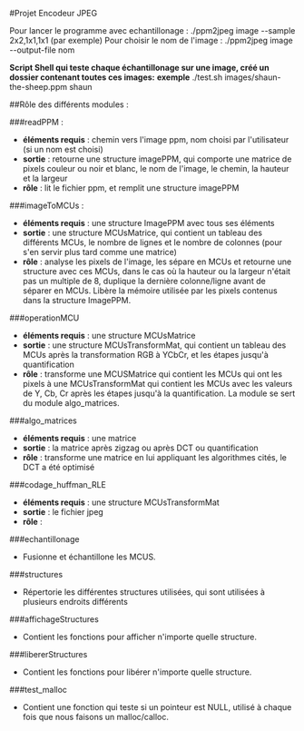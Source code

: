 #Projet Encodeur JPEG

Pour lancer le programme avec echantillonage : ./ppm2jpeg image --sample 2x2,1x1,1x1 (par exemple) 
Pour choisir le nom de l'image : ./ppm2jpeg image --output-file nom

**Script Shell qui teste chaque échantillonage sur une image, créé un dossier contenant toutes ces images:**
**exemple** ./test.sh images/shaun-the-sheep.ppm shaun

##Rôle des différents modules :

###readPPM : 
* **éléments requis** : chemin vers l'image ppm, nom choisi par l'utilisateur (si un nom est choisi)
* **sortie** : retourne une structure imagePPM, qui comporte une matrice de pixels couleur ou noir et blanc, le nom de l'image, le chemin, la hauteur et la largeur
* **rôle** : lit le fichier ppm, et remplit une structure imagePPM

###imageToMCUs : 
* **éléments requis** : une structure ImagePPM avec tous ses éléments 
* **sortie** : une structure MCUsMatrice, qui contient un tableau des différents MCUs, le nombre de lignes et le nombre de colonnes (pour s'en servir plus tard comme une matrice)
* **rôle** : analyse les pixels de l'image, les sépare en MCUs et retourne une structure avec ces MCUs, dans le cas où la hauteur ou la largeur n'était pas un multiple de 8, duplique la dernière colonne/ligne avant de séparer en MCUs. Libère la mémoire utilisée par les pixels contenus dans la structure ImagePPM.

###operationMCU
* **éléments requis** : une structure MCUsMatrice 
* **sortie** : une structure MCUsTransformMat, qui contient un tableau des MCUs après la transformation RGB à YCbCr, et les étapes jusqu'à quantification
* **rôle** : transforme une MCUSMatrice qui contient les MCUs qui ont les pixels à une MCUsTransformMat qui contient les MCUs avec les valeurs de Y, Cb, Cr après les étapes jusqu'à la quantification. La module se sert du module algo_matrices.

###algo_matrices
* **éléments requis** : une matrice 
* **sortie** : la matrice après zigzag ou après DCT ou quantification 
* **rôle** : transforme une matrice en lui appliquant les algorithmes cités, le DCT a été optimisé 

###codage_huffman_RLE
* **éléments requis** : une structure MCUsTransformMat
* **sortie** : le fichier jpeg 
* **rôle** : 

###echantillonage
* Fusionne et échantillone les MCUS.

###structures
* Répertorie les différentes structures utilisées, qui sont utilisées à plusieurs endroits différents

###affichageStructures 
* Contient les fonctions pour afficher n'importe quelle structure. 

###libererStructures 
* Contient les fonctions pour libérer n'importe quelle structure. 

###test_malloc
* Contient une fonction qui teste si un pointeur est NULL, utilisé à chaque fois que nous faisons un malloc/calloc.